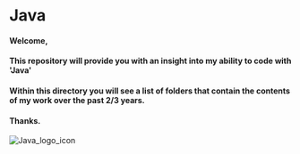 # Java

#### Welcome,

#### This repository will provide you with an insight into my ability to code with 'Java'

#### Within this directory you will see a list of folders that contain the contents of my work over the past 2/3 years.

#### Thanks.

![Java_logo_icon](https://user-images.githubusercontent.com/36043248/60593611-0c197f00-9d9b-11e9-86ff-816e5d06bf1b.png)



